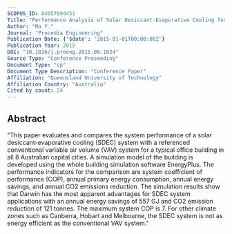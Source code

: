 ```yaml
---
SCOPUS_ID: 84957894451
Title: "Performance Analysis of Solar Desiccant-Evaporative Cooling for a Commercial Building under Different Australian Climates"
Author: "Ma Y."
Journal: "Procedia Engineering"
Publication Date: {'$date': '2015-01-01T00:00:00Z'}
Publication Year: 2015
DOI: "10.1016/j.proeng.2015.08.1024"
Source Type: "Conference Proceeding"
Document Type: "cp"
Document Type Description: "Conference Paper"
Affiliation: "Queensland University of Technology"
Affiliation Country: "Australia"
Cited by count: 24
---
```


## Abstract
"This paper evaluates and compares the system performance of a solar desiccant-evaporative cooling (SDEC) system with a referenced conventional variable air volume (VAV) system for a typical office building in all 8 Australian capital cities. A simulation model of the building is developed using the whole building simulation software EnergyPlus. The performance indicators for the comparison are system coefficient of performance (COP), annual primary energy consumption, annual energy savings, and annual CO2 emissions reduction. The simulation results show that Darwin has the most apparent advantages for SDEC system applications with an annual energy savings of 557 GJ and CO2 emission reduction of 121 tonnes. The maximum system COP is 7. For other climate zones such as Canberra, Hobart and Melbourne, the SDEC system is not as energy efficient as the conventional VAV system."
